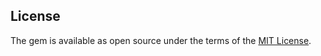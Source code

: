 ## License

The gem is available as open source under the terms of the [MIT License](http://opensource.org/licenses/MIT).
